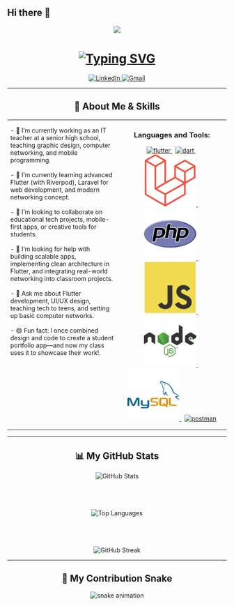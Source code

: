 ## Hi there 👋

<p align="center">
  <img src="https://media.giphy.com/media/v1.Y2lkPTc5MGI3NjExMzBobjY5bHY0aHh6dTgxY3R6N2pndTRsdzlzYzNvMGd4aXVodjdhciZlcD12MV9naWZzX3NlYXJjaCZjdD1n/jBOOXxSJfG8kqMxT11/giphy.gif" width="50%">
</p>

<h1 align="center">
  <a href="https://git.io/typing-svg">
    <img src="https://readme-typing-svg.demolab.com?font=Fira+Code&weight=700&size=35&pause=1000&color=33C7F7&center=true&vCenter=true&width=600&lines=Hi+there+%F0%9F%91%8B%2C+I'm+M.K%20Bahtiar;A+passionate+Programmer;From+Kota%20Bima" alt="Typing SVG" />
  </a>
</h1>

<p align="center">
  <a href="https://linkedin.com/in/m-khafid-bahtiar-908b26303" target="_blank">
    <img src="https://img.shields.io/badge/-LinkedIn-0077B5?style=for-the-badge&logo=linkedin&logoColor=white" alt="LinkedIn"/>
  </a>
  <a href="mailto:mkhafid.work@gmail.com" target="_blank">
    <img src="https://img.shields.io/badge/-Gmail-D14836?style=for-the-badge&logo=gmail&logoColor=white" alt="Gmail"/>
  </a>
</p>

<hr>

<h2 align="center">🚀 About Me & Skills</h2>

<table>
  <tr>
    <td width="50%" valign="top">
      <p>
        - 🔭 I’m currently working as an IT teacher at a senior high school, teaching graphic design, computer networking, and mobile programming.
        <br><br>
        - 🌱 I’m currently learning advanced Flutter (with Riverpod), Laravel for web development, and modern networking concept.
        <br><br>
        - 👯 I’m looking to collaborate on educational tech projects, mobile-first apps, or creative tools for students.
        <br><br>
        - 🤔 I’m looking for help with building scalable apps, implementing clean architecture in Flutter, and integrating real-world networking into classroom projects.
        <br><br>
        - 💬 Ask me about Flutter development, UI/UX design, teaching tech to teens, and setting up basic computer networks.
        <br><br>
        - 😄 Fun fact: I once combined design and code to create a student portfolio app—and now my class uses it to showcase their work!.
      </p>
    </td>
      <td width="50%" valign="top">
        <h3 align="center">Languages and Tools:</h3>
        <p align="center">
          <a href="https://flutter.dev" target="_blank" rel="noreferrer">
            <img src="https://www.vectorlogo.zone/logos/flutterio/flutterio-icon.svg" alt="flutter" width="120" height="auto"/>
          </a>
          &nbsp; 
          <a href="https://dart.dev" target="_blank" rel="noreferrer">
            <img src="https://www.vectorlogo.zone/logos/dartlang/dartlang-icon.svg" alt="dart" width="120" height="auto"/>
          </a>
          &nbsp; 
          <a href="https://laravel.com/" target="_blank" rel="noreferrer">
            <img src="https://raw.githubusercontent.com/devicons/devicon/54cfe13ac10eaa1ef817a343ab0a9437eb3c2e08/icons/laravel/laravel-original.svg" alt="laravel" width="120" height="auto"/>
          </a>
          &nbsp; 
          <a href="https://www.php.net" target="_blank" rel="noreferrer">
            <img src="https://raw.githubusercontent.com/devicons/devicon/master/icons/php/php-original.svg" alt="php" width="120" height="auto"/>
          </a>
          &nbsp; 
          <a href="https://developer.mozilla.org/en-US/docs/Web/JavaScript" target="_blank" rel="noreferrer">
            <img src="https://raw.githubusercontent.com/devicons/devicon/master/icons/javascript/javascript-original.svg" alt="javascript" width="120" height="auto"/>
          </a>
          &nbsp; 
          <a href="https://nodejs.org" target="_blank" rel="noreferrer">
            <img src="https://raw.githubusercontent.com/devicons/devicon/master/icons/nodejs/nodejs-original-wordmark.svg" alt="nodejs" width="120" height="auto"/>
          </a>
          &nbsp; 
          <a href="https://www.mysql.com/" target="_blank" rel="noreferrer">
            <img src="https://raw.githubusercontent.com/devicons/devicon/master/icons/mysql/mysql-original-wordmark.svg" alt="mysql" width="120" height="auto"/>
          </a>
          &nbsp; 
          <a href="https://postman.com" target="_blank" rel="noreferrer">
            <img src="https://www.vectorlogo.zone/logos/getpostman/getpostman-icon.svg" alt="postman" width="120" height="auto"/>
          </a>
        </p>
      </td>
  </tr>
</table>

<hr>

<h2 align="center">📊 My GitHub Stats</h2>

<p align="center">
  <img src="https://github-readme-stats.vercel.app/api?username=chartaphylus&show_icons=true&theme=tokyonight&include_all_commits=true&count_private=true" alt="GitHub Stats"/>
  <br><br><br><br><br>
  <img src="https://github-readme-stats.vercel.app/api/top-langs/?username=chartaphylus&layout=compact&langs_count=8&theme=tokyonight" alt="Top Languages"/>
  <br><br><br><br><br>
  <img src="https://github-readme-streak-stats.herokuapp.com/?user=chartaphylus&theme=tokyonight" alt="GitHub Streak"/>
</p>

<hr>

<h2 align="center">🐍 My Contribution Snake</h2>

<p align="center">
  <img src="https://raw.githubusercontent.com/chartaphylus/chartaphylus/main/github-contribution-grid-snake.svg" alt="snake animation" />
</p>
